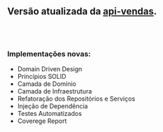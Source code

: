 ## Versão atualizada da [api-vendas](https://github.com/Aguiiiar/api-vendas).

<br />
<br />

### Implementações novas:

* Domain Driven Design
* Princípios SOLID
* Camada de Domínio
* Camada de Infraestrutura
* Refatoração dos Repositórios e Serviços
* Injeção de Dependência
* Testes Automatizados
* Coverege Report
